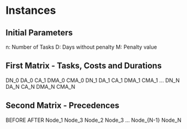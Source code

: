 # Instances

## Initial Parameters
n: Number of Tasks
D: Days without penalty
M: Penalty value

## First Matrix - Tasks, Costs and Durations
DN_0 DA_0 CA_1 DMA_0 CMA_0
DN_1 DA_1 CA_1 DMA_1 CMA_1
...
DN_N DA_N CA_N DMA_N CMA_N

## Second Matrix - Precedences

BEFORE AFTER
Node_1 Node_3
Node_2 Node_3
...
Node_{N-1} Node_N
